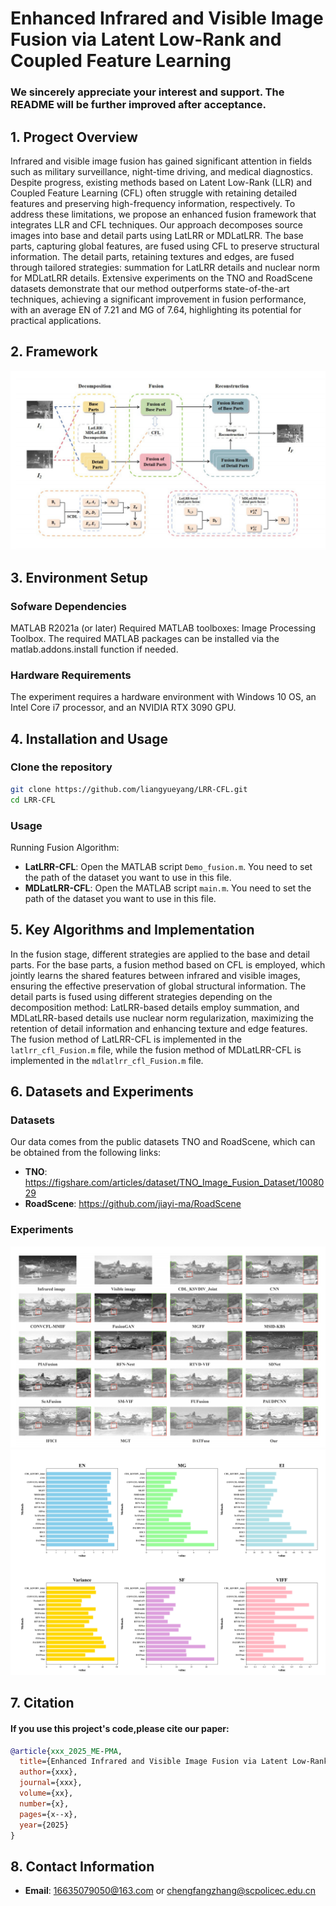 # Enhanced Infrared and Visible Image Fusion via Latent Low-Rank and Coupled Feature Learning
### We sincerely appreciate your interest and support. The README will be further improved after acceptance.
## 1. Progect Overview
Infrared and visible image fusion has gained significant attention in fields such as military surveillance, night-time driving, and medical diagnostics. Despite progress, existing methods based on Latent Low-Rank (LLR) and Coupled Feature Learning (CFL) often struggle with retaining detailed features and preserving high-frequency information, respectively. To address these limitations, we propose an enhanced fusion framework that integrates LLR and CFL techniques. Our approach decomposes source images into base and detail parts using LatLRR or MDLatLRR. The base parts, capturing global features, are fused using CFL to preserve structural information. The detail parts, retaining textures and edges, are fused through tailored strategies: summation for LatLRR details and nuclear norm for MDLatLRR details. Extensive experiments on the TNO and RoadScene datasets demonstrate that our method outperforms state-of-the-art techniques, achieving a significant improvement in fusion performance, with an average EN of 7.21 and MG of 7.64, highlighting its potential for practical applications. 
## 2. Framework
![示例图片](images/framework.png)

## 3. Environment Setup
### Sofware Dependencies
MATLAB R2021a (or later) Required MATLAB toolboxes: Image Processing Toolbox. The required MATLAB packages can be installed via the matlab.addons.install function if needed.
### Hardware Requirements
The experiment requires a hardware environment with Windows 10 OS, an Intel Core i7 processor, and an NVIDIA RTX 3090 GPU.
## 4. Installation and Usage
### Clone the repository
```bash
git clone https://github.com/liangyueyang/LRR-CFL.git
cd LRR-CFL
```
### Usage
Running Fusion Algorithm:  
- **LatLRR-CFL**:  Open the MATLAB script `Demo_fusion.m`. You need to set the path of the dataset you want to use in this file.
- **MDLatLRR-CFL**:  Open the MATLAB script `main.m`. You need to set the path of the dataset you want to use in this file.
## 5. Key Algorithms and Implementation
In the fusion stage, different strategies are applied to the base and detail parts. For the base parts, a fusion method based on CFL is employed, which jointly learns the shared features between infrared and visible images, ensuring the effective preservation of global structural information. The detail parts is fused using different strategies depending on the decomposition method: LatLRR-based details employ summation, and MDLatLRR-based details use nuclear norm regularization, maximizing the retention of detail information and enhancing texture and edge features. The fusion method of LatLRR-CFL is implemented in the `latlrr_cfl_Fusion.m` file, while the fusion method of MDLatLRR-CFL is implemented in the `mdlatlrr_cfl_Fusion.m` file.
## 6. Datasets and Experiments 
### Datasets
Our data comes from the public datasets TNO and RoadScene, which can be obtained from the following links:  
- **TNO**: https://figshare.com/articles/dataset/TNO_Image_Fusion_Dataset/1008029  
- **RoadScene**: https://github.com/jiayi-ma/RoadScene
### Experiments 
![示例图片](images/result.png)
![示例图片](images/result2.png)
## 7. Citation
#### If you use this project's code,please cite our paper:
```bibtex
@article{xxx_2025_ME-PMA,
  title={Enhanced Infrared and Visible Image Fusion via Latent Low-Rank and Coupled Feature Learning},
  author={xxx},
  journal={xxx},
  volume={xx},
  number={x},
  pages={x--x},
  year={2025}
}
```
## 8. Contact Information
- **Email**: 16635079050@163.com or chengfangzhang@scpolicec.edu.cn

